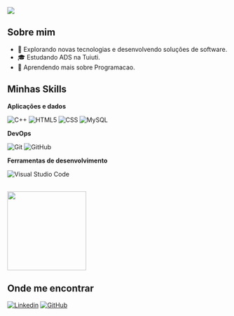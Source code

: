 ![](https://komarev.com/ghpvc/?username=iuricode&color=006bed)

## Sobre mim

- 🤔 Explorando novas tecnologias e desenvolvendo soluções de software.
- 🎓 Estudando ADS na Tuiuti.
- 🌱 Aprendendo mais sobre Programacao.

## Minhas Skills

**Aplicações e dados**

![C++](https://img.shields.io/badge/-C++-333333?style=flat&logo=C%2B%2B&logoColor=00599C)
![HTML5](https://img.shields.io/badge/-HTML5-333333?style=flat&logo=HTML5)
![CSS](https://img.shields.io/badge/-CSS-333333?style=flat&logo=CSS3&logoColor=1572B6)
![MySQL](https://img.shields.io/badge/-MySQL-333333?style=flat&logo=mysql)

**DevOps**

![Git](https://img.shields.io/badge/-Git-333333?style=flat&logo=git)
![GitHub](https://img.shields.io/badge/-GitHub-333333?style=flat&logo=github)


**Ferramentas de desenvolvimento**

![Visual Studio Code](https://img.shields.io/badge/-Visual%20Studio%20Code-333333?style=flat&logo=visual-studio-code&logoColor=007ACC)


<br/>

<a href="[https://github.com/OctavioKonzen](https://github.com/OctavioKonzen)" title="Perfil do Octavio Konzen">
  <img height="180em" src="https://github-readme-stats.vercel.app/api?username=OctavioKozen&theme=dracula&show_icons=true" />
</a>

## Onde me encontrar

[![Linkedin](https://img.shields.io/badge/-username-blue?style=flat-square&logo=Linkedin&logoColor=white&link=Octavio)](https://www.linkedin.com/in/octavio-konzen-4684a522b/)
[![GitHub](https://img.shields.io/github/followers/iuricode?label=follow&style=social)](https://github.com/OctavioKonzen)
